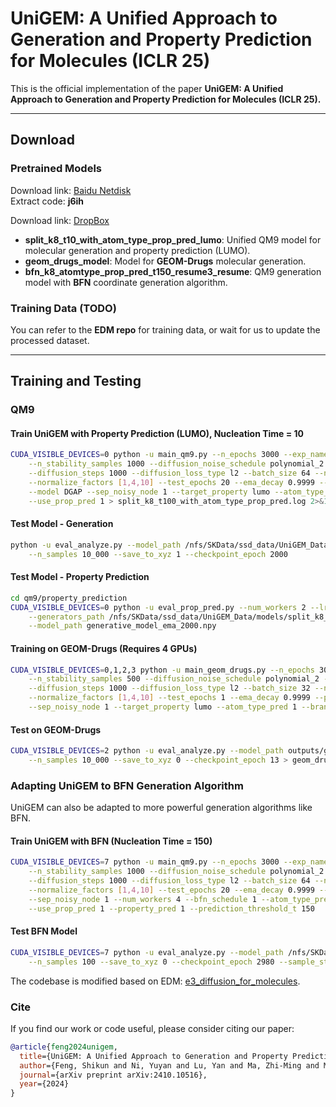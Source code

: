 # UniGEM: A Unified Approach to Generation and Property Prediction for Molecules (ICLR 25)

This is the official implementation of the paper **UniGEM: A Unified Approach to Generation and Property Prediction for Molecules (ICLR 25).**

---

## Download

### Pretrained Models

Download link: [Baidu Netdisk](https://pan.baidu.com/s/1MFs_AOdmMA1KiYYW7mPlvA)  
Extract code: **j6ih**  

Download link: [DropBox](https://www.dropbox.com/scl/fo/l7apifqyp9bgdu7flrlrr/APisremaZ5XfievFK6wnFQI?rlkey=ulfrhizja7qptxn7sv0s3lb9c&st=13v8cs6o&dl=0)

- **split_k8_t10_with_atom_type_prop_pred_lumo**: Unified QM9 model for molecular generation and property prediction (LUMO).  
- **geom_drugs_model**: Model for **GEOM-Drugs** molecular generation.  
- **bfn_k8_atomtype_prop_pred_t150_resume3_resume**: QM9 generation model with **BFN** coordinate generation algorithm.  

### Training Data (TODO)

You can refer to the **EDM repo** for training data, or wait for us to update the processed dataset.

---

## Training and Testing

### QM9

#### Train UniGEM with Property Prediction (LUMO), Nucleation Time = 10  

```bash
CUDA_VISIBLE_DEVICES=0 python -u main_qm9.py --n_epochs 3000 --exp_name split_k8_t100_with_atom_type_prop_pred \
    --n_stability_samples 1000 --diffusion_noise_schedule polynomial_2 --diffusion_noise_precision 1e-5 \
    --diffusion_steps 1000 --diffusion_loss_type l2 --batch_size 64 --nf 256 --n_layers 9 --lr 1e-4 \
    --normalize_factors [1,4,10] --test_epochs 20 --ema_decay 0.9999 --property_pred 1 --prediction_threshold_t 10 \
    --model DGAP --sep_noisy_node 1 --target_property lumo --atom_type_pred 1 --branch_layers_num 8 \
    --use_prop_pred 1 > split_k8_t100_with_atom_type_prop_pred.log 2>&1 &
```

#### Test Model - Generation

```bash
python -u eval_analyze.py --model_path /nfs/SKData/ssd_data/UniGEM_Data/models/split_k8_t10_with_atom_type_prop_pred_homo \
    --n_samples 10_000 --save_to_xyz 1 --checkpoint_epoch 2000
```


#### Test Model - Property Prediction

```bash
cd qm9/property_prediction
CUDA_VISIBLE_DEVICES=0 python -u eval_prop_pred.py --num_workers 2 --lr 5e-4 --property lumo --model_name egnn \
    --generators_path /nfs/SKData/ssd_data/UniGEM_Data/models/split_k8_t10_with_atom_type_prop_pred_homo \
    --model_path generative_model_ema_2000.npy
```

#### Training on GEOM-Drugs (Requires 4 GPUs)

```bash
CUDA_VISIBLE_DEVICES=0,1,2,3 python -u main_geom_drugs.py --n_epochs 3000 --exp_name geom_drugs_k3_atom_type_pred_nf1 \
    --n_stability_samples 500 --diffusion_noise_schedule polynomial_2 --diffusion_noise_precision 1e-5 \
    --diffusion_steps 1000 --diffusion_loss_type l2 --batch_size 32 --nf 256 --n_layers 4 --lr 1e-4 \
    --normalize_factors [1,4,10] --test_epochs 1 --ema_decay 0.9999 --prediction_threshold_t 10 --model DGAP \
    --sep_noisy_node 1 --target_property lumo --atom_type_pred 1 --branch_layers_num 3 --normalization_factor 1
```

####  Test on GEOM-Drugs

```bash
CUDA_VISIBLE_DEVICES=2 python -u eval_analyze.py --model_path outputs/geom_drugs_k3_atom_type_pred_nf1 \
    --n_samples 10_000 --save_to_xyz 0 --checkpoint_epoch 13 > geom_drugs_k3_atom_type_pred_nf1_gen_epoch13.log 2>&1 &
```

### Adapting UniGEM to BFN Generation Algorithm
UniGEM can also be adapted to more powerful generation algorithms like BFN.

#### Train UniGEM with BFN (Nucleation Time = 150)

```bash
CUDA_VISIBLE_DEVICES=7 python -u main_qm9.py --n_epochs 3000 --exp_name bfn_k8_atomtype_prop_pred_t150 \
    --n_stability_samples 1000 --diffusion_noise_schedule polynomial_2 --diffusion_noise_precision 1e-5 \
    --diffusion_steps 1000 --diffusion_loss_type l2 --batch_size 64 --nf 256 --n_layers 9 --lr 1e-4 \
    --normalize_factors [1,4,10] --test_epochs 20 --ema_decay 0.9999 --model DGAP --target_property homo \
    --sep_noisy_node 1 --num_workers 4 --bfn_schedule 1 --atom_type_pred 1 --branch_layers_num 8 \
    --use_prop_pred 1 --property_pred 1 --prediction_threshold_t 150
```

#### Test BFN Model

```bash
CUDA_VISIBLE_DEVICES=7 python -u eval_analyze.py --model_path /nfs/SKData/ssd_data/UniGEM_Data/models/bfn_k8_atomtype_prop_pred_t150_resume3_resume \
    --n_samples 100 --save_to_xyz 0 --checkpoint_epoch 2980 --sample_steps 1000
```
The codebase is modified based on EDM: [e3_diffusion_for_molecules](https://github.com/ehoogeboom/e3_diffusion_for_molecules).




### Cite  
If you find our work or code useful, please consider citing our paper:  

```bibtex
@article{feng2024unigem,
  title={UniGEM: A Unified Approach to Generation and Property Prediction for Molecules},
  author={Feng, Shikun and Ni, Yuyan and Lu, Yan and Ma, Zhi-Ming and Ma, Wei-Ying and Lan, Yanyan},
  journal={arXiv preprint arXiv:2410.10516},
  year={2024}
}
```


